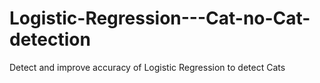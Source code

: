 # Logistic-Regression---Cat-no-Cat-detection
Detect and improve accuracy of Logistic Regression to detect Cats
